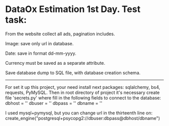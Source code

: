 ﻿# DataOx Estimation 1st Day. Test task:

From the website collect all ads, pagination includes.

Image: save only url in database.

Date: save in format dd-mm-yyyy.

Currency must be saved as a separate attribute.

Save database dump to SQL file, with database creation schema.

________________________________________________________________

For set it up this project, your need install next packages: sqlalchemy, bs4, requests, PyMySQL. 
Then in root directory of project it's necessary create file 'secrets.py' where fill in the following fields to connect to the database:
dbhost = ''
dbuser = ''
dbpass = ''
dbname = ''

I used mysql+pymysql, but you can change url in the thirteenth line on: create_engine("postgresql+psycopg2://dbuser:dbpass@dbhost/dbname")
